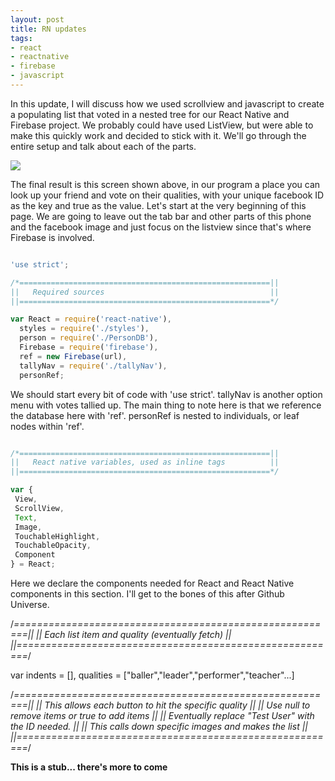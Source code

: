 ```yaml
---
layout: post
title: RN updates
tags:
- react
- reactnative
- firebase
- javascript
---
```


In this update, I will discuss how we used scrollview and javascript to create a populating list that voted in a nested tree for our React Native and Firebase project. We probably could have used ListView, but were able to make this quickly work and decided to stick with it. We'll go through the entire setup and talk about each of the parts. 

<img src="Friends.png"/>

The final result is this screen shown above, in our program a place you can look up your friend and vote on their qualities, with your unique facebook ID as the key and true as the value. Let's start at the very beginning of this page. We are going to leave out the tab bar and other parts of this phone and the facebook image and just focus on the listview since that's where Firebase is involved.

```javascript

'use strict';

/*========================================================||
||   Required sources                                     ||
||========================================================*/

var React = require('react-native'),
  styles = require('./styles'),
  person = require('./PersonDB'),
  Firebase = require('firebase'),
  ref = new Firebase(url),
  tallyNav = require('./tallyNav'),
  personRef;

```

We should start every bit of code with 'use strict'. 
tallyNav is another option menu with votes tallied up.
The main thing to note here is that we reference the database here with 'ref'.
personRef is nested to individuals, or leaf nodes within 'ref'.


```javascript

/*========================================================||
||   React native variables, used as inline tags          ||
||========================================================*/

var {
 View,
 ScrollView,
 Text,
 Image,
 TouchableHighlight,
 TouchableOpacity,
 Component
} = React;

```

Here we declare the components needed for React and React Native components in this section. I'll get to the bones of this after Github Universe.

/*========================================================||
||   Each list item and quality (eventually fetch)        ||
||========================================================*/

var indents = [],
  qualities = ["baller","leader","performer","teacher"...]

/*========================================================||
||   This allows each button to hit the specific quality  ||
||   Use null to remove items or true to add items        ||
||   Eventually replace "Test User" with the ID needed.   ||
||   This calls down specific images and makes the list   ||
||========================================================*/

<!--

class FeaturedNav extends Component {

  getInitialState() {
    return {
      opacity: 0.2,
    }
  }

  render() {
    window.FeaturedNav = this;
    person.shuffle(qualities);
    this.getTraits();
    return (
      <View style={styles.featNavContainer}>
        <Image source={{uri: 'http://chrissalam.com/bash/beach-4.jpg'}} style={{backgroundColor: 'transparent', height: '600'}}>
          <TouchableHighlight underlayColor='transparent'
            onPress={()=>{ console.log("See your friend's stats")
              this.props.navigator.push({
                title: 'Stats for '+ person.name,
                component: tallyNav,
                leftButtonTitle: 'Back',
                onLeftButtonPress: () => this.props.navigator.pop(),
            })
          }}>
            <Image source={{uri: 'http://graph.facebook.com/' + person.id + '/picture?type=large'}}
                 style={{marginTop: 40, marginLeft:20, width: 170, height: 170, borderRadius: 85, borderWidth:5, borderColor:'#FF7E47'}}>
              <View style={styles.navOverlay}>
                <Text style={styles.navChoiceText}>see stats!</Text>
              </View>
            </Image>
          </TouchableHighlight>
            <ScrollView
              onScroll={() => { console.log('onScroll!'); }}
              scrollEventThrottle={200}
              contentInset={{top: -50}}
              style={styles.scrollView}>
              {indents}
            </ScrollView>
        </Image>
      </View>
    );
  }
  getTraits(){
    personRef = ref.child("pond").child(person.id);
    for (var i = 0; i < qualities.length; i++) {
      var vote = {};
      vote[window.Katfish.userID] = true;
      (function runIt(variable){
        indents.push(
          <TouchableHighlight style={styles.featNavButton}
          underlayColor={'rgba(200,28,78,0.2)'}
          onPress={()=>{
            personRef.child(variable).update(vote)
            qualities.splice(qualities.indexOf(vote),1);
          }}>
            <Text style={styles.featNavButtonText}>{qualities[i]}</Text>
          </TouchableHighlight>);
      })(qualities[i])
    }
  }
}

module.exports = FeaturedNav;

-->

**This is a stub... there's more to come**